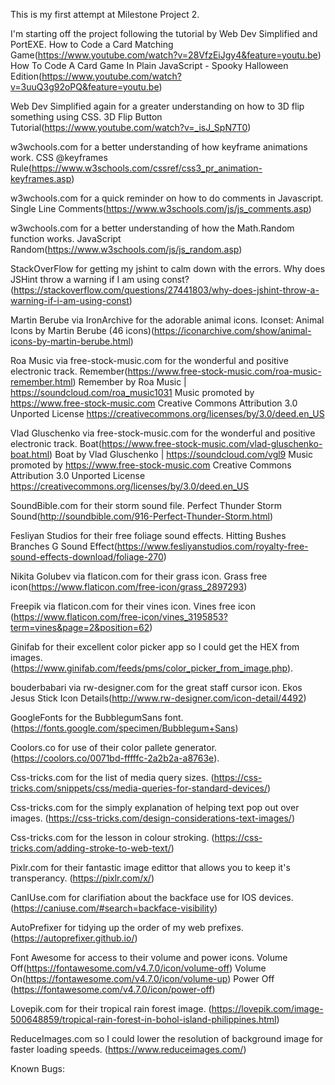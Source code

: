 This is my first attempt at Milestone Project 2.

I'm starting off the project following the tutorial by Web Dev Simplified and PortEXE.
How to Code a Card Matching Game(https://www.youtube.com/watch?v=28VfzEiJgy4&feature=youtu.be)
How To Code A Card Game In Plain JavaScript - Spooky Halloween Edition(https://www.youtube.com/watch?v=3uuQ3g92oPQ&feature=youtu.be)

Web Dev Simplified again for a greater understanding on how to 3D flip something using CSS.
3D Flip Button Tutorial(https://www.youtube.com/watch?v=_isJ_SpN7T0)

w3wchools.com for a better understanding of how keyframe animations work.
CSS @keyframes Rule(https://www.w3schools.com/cssref/css3_pr_animation-keyframes.asp)

w3wchools.com for a quick reminder on how to do comments in Javascript.
Single Line Comments(https://www.w3schools.com/js/js_comments.asp)

w3wchools.com for a better understanding of how the Math.Random function works.
JavaScript Random(https://www.w3schools.com/js/js_random.asp)

StackOverFlow for getting my jshint to calm down with the errors.
Why does JSHint throw a warning if I am using const?(https://stackoverflow.com/questions/27441803/why-does-jshint-throw-a-warning-if-i-am-using-const)

Martin Berube via IronArchive for the adorable animal icons.
Iconset: Animal Icons by Martin Berube (46 icons)(https://iconarchive.com/show/animal-icons-by-martin-berube.html)

Roa Music via free-stock-music.com for the wonderful and positive electronic track.
Remember(https://www.free-stock-music.com/roa-music-remember.html)
Remember by Roa Music | https://soundcloud.com/roa_music1031
Music promoted by https://www.free-stock-music.com
Creative Commons Attribution 3.0 Unported License
https://creativecommons.org/licenses/by/3.0/deed.en_US

Vlad Gluschenko via free-stock-music.com for the wonderful and positive electronic track.
Boat(https://www.free-stock-music.com/vlad-gluschenko-boat.html)
Boat by Vlad Gluschenko | https://soundcloud.com/vgl9
Music promoted by https://www.free-stock-music.com
Creative Commons Attribution 3.0 Unported License
https://creativecommons.org/licenses/by/3.0/deed.en_US

SoundBible.com for their storm sound file.
Perfect Thunder Storm Sound(http://soundbible.com/916-Perfect-Thunder-Storm.html)

Fesliyan Studios for their free foliage sound effects.
Hitting Bushes Branches G Sound Effect(https://www.fesliyanstudios.com/royalty-free-sound-effects-download/foliage-270)

Nikita Golubev via flaticon.com for their grass icon.
Grass free icon(https://www.flaticon.com/free-icon/grass_2897293)

Freepik via flaticon.com for their vines icon.
Vines free icon (https://www.flaticon.com/free-icon/vines_3195853?term=vines&page=2&position=62)

Ginifab for their excellent color picker app so I could get the HEX from images.
(https://www.ginifab.com/feeds/pms/color_picker_from_image.php).

bouderbabari via rw-designer.com for the great staff cursor icon.
Ekos Jesus Stick Icon Details(http://www.rw-designer.com/icon-detail/4492)

GoogleFonts for the BubblegumSans font.
(https://fonts.google.com/specimen/Bubblegum+Sans)

Coolors.co for use of their color pallete generator. 
(https://coolors.co/0071bd-fffffc-2a2b2a-a8763e).

Css-tricks.com for the list of media query sizes.
(https://css-tricks.com/snippets/css/media-queries-for-standard-devices/)

Css-tricks.com for the simply explanation of helping text pop out over images.
(https://css-tricks.com/design-considerations-text-images/)

Css-tricks.com for the lesson in colour stroking.
(https://css-tricks.com/adding-stroke-to-web-text/)

Pixlr.com for their fantastic image edittor that allows you to keep it's transperancy.
(https://pixlr.com/x/)

CanIUse.com for clarifiation about the backface use for IOS devices.
(https://caniuse.com/#search=backface-visibility)

AutoPrefixer for tidying up the order of my web prefixes.
(https://autoprefixer.github.io/)

Font Awesome for access to their volume and power icons.
Volume Off(https://fontawesome.com/v4.7.0/icon/volume-off)
Volume On(https://fontawesome.com/v4.7.0/icon/volume-up)
Power Off (https://fontawesome.com/v4.7.0/icon/power-off)

Lovepik.com for their tropical rain forest image.
(https://lovepik.com/image-500648859/tropical-rain-forest-in-bohol-island-philippines.html)

ReduceImages.com so I could lower the resolution of background image for faster loading speeds. 
(https://www.reduceimages.com/)



Known Bugs:
